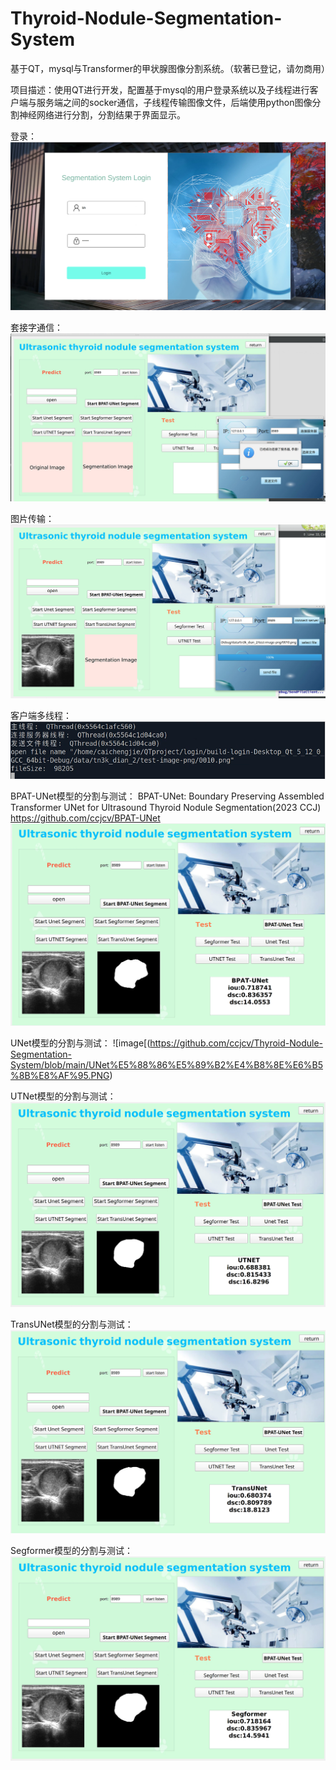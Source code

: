 # Thyroid-Nodule-Segmentation-System
基于QT，mysql与Transformer的甲状腺图像分割系统。（软著已登记，请勿商用）

项目描述：使用QT进行开发，配置基于mysql的用户登录系统以及子线程进行客户端与服务端之间的socker通信，子线程传输图像文件，后端使用python图像分割神经网络进行分割，分割结果于界面显示。

登录：
![image](https://github.com/ccjcv/Thyroid-Nodule-Segmentation-System/blob/main/%E7%99%BB%E5%BD%95.PNG)

套接字通信：
![image](https://github.com/ccjcv/Thyroid-Nodule-Segmentation-System/blob/main/%E9%80%9A%E4%BF%A1.PNG)

图片传输：
![image](https://github.com/ccjcv/Thyroid-Nodule-Segmentation-System/blob/main/%E6%96%87%E4%BB%B6%E4%BC%A0%E8%BE%932.PNG)

客户端多线程：
![image](https://github.com/ccjcv/Thyroid-Nodule-Segmentation-System/blob/main/%E5%AE%A2%E6%88%B7%E7%AB%AF%E5%A4%9A%E7%BA%BF%E7%A8%8B.PNG)

BPAT-UNet模型的分割与测试：
BPAT-UNet: Boundary Preserving Assembled Transformer UNet for Ultrasound Thyroid Nodule Segmentation(2023 CCJ)
https://github.com/ccjcv/BPAT-UNet
![image](https://github.com/ccjcv/Thyroid-Nodule-Segmentation-System/blob/main/BPAT-UNet%E5%88%86%E5%89%B2%E4%B8%8E%E6%B5%8B%E8%AF%95.PNG)

UNet模型的分割与测试：
![image[(https://github.com/ccjcv/Thyroid-Nodule-Segmentation-System/blob/main/UNet%E5%88%86%E5%89%B2%E4%B8%8E%E6%B5%8B%E8%AF%95.PNG)

UTNet模型的分割与测试：
![image](https://github.com/ccjcv/Thyroid-Nodule-Segmentation-System/blob/main/UTNet%E5%88%86%E5%89%B2%E4%B8%8E%E6%B5%8B%E8%AF%95.PNG)

TransUNet模型的分割与测试：
![image](https://github.com/ccjcv/Thyroid-Nodule-Segmentation-System/blob/main/TransUnet%E5%88%86%E5%89%B2%E4%B8%8E%E6%B5%8B%E8%AF%95.PNG)

Segformer模型的分割与测试：
![image](https://github.com/ccjcv/Thyroid-Nodule-Segmentation-System/blob/main/Segformer%E5%88%86%E5%89%B2%E4%B8%8E%E6%B5%8B%E8%AF%95.PNG)

